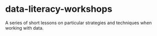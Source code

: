 # data-literacy-workshops
A series of short lessons on particular strategies and techniques when working with data.

